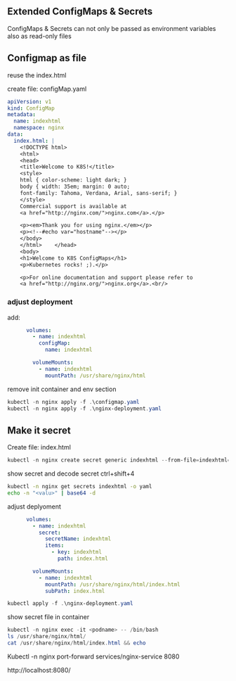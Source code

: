 ## Extended ConfigMaps & Secrets 

ConfigMaps & Secrets can not only be passed as environment variables also as read-only files

## Configmap as file

reuse the index.html

create file: configMap.yaml

```YAML
apiVersion: v1
kind: ConfigMap
metadata:
  name: indexhtml
  namespace: nginx
data:
  index.html: |
    <!DOCTYPE html>
    <html>
    <head>
    <title>Welcome to K8S!</title>
    <style>
    html { color-scheme: light dark; }
    body { width: 35em; margin: 0 auto;
    font-family: Tahoma, Verdana, Arial, sans-serif; }
    </style>
    Commercial support is available at
    <a href="http://nginx.com/">nginx.com</a>.</p>

    <p><em>Thank you for using nginx.</em></p>
    <p><!--#echo var="hostname"--></p>
    </body>
    </html>    </head>
    <body>
    <h1>Welcome to K8S ConfigMaps</h1>
    <p>Kubernetes rocks! ;).</p>

    <p>For online documentation and support please refer to
    <a href="http://nginx.org/">nginx.org</a>.<br/>

```

### adjust deployment


add: 

```YAML
      volumes:
        - name: indexhtml
          configMap:
            name: indexhtml
```

```YAML
        volumeMounts:
          - name: indexhtml
            mountPath: /usr/share/nginx/html
```

remove init container and env section


```Powershell
kubectl -n nginx apply -f .\configmap.yaml
kubectl -n nginx apply -f .\nginx-deployment.yaml

```

## Make it secret

Create file: index.html

```Powershell
kubectl -n nginx create secret generic indexhtml --from-file=indexhtml=index.html
```

show secret and decode secret
ctrl+shift+4

```bash
kubectl -n nginx get secrets indexhtml -o yaml
echo -n "<valu>" | base64 -d
```

adjust deplyoment

```YAML
      volumes:
        - name: indexhtml
          secret:
            secretName: indexhtml
            items:
              - key: indexhtml
                path: index.html
```

```YAML
        volumeMounts:
          - name: indexhtml
            mountPath: /usr/share/nginx/html/index.html
            subPath: index.html
```

```Powershell
kubectl apply -f .\nginx-deployment.yaml
```

show secret file in container

```Powershell
kubectl -n nginx exec -it <podname> -- /bin/bash
ls /usr/share/nginx/html/
cat /usr/share/nginx/html/index.html && echo
```

Kubectl -n nginx port-forward services/nginx-service 8080

http://localhost:8080/